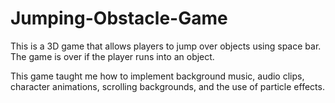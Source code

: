 # Jumping-Obstacle-Game
 This is a 3D game that allows players to jump over objects using space bar. The game is over if the player runs into an object.

 This game taught me how to implement background music, audio clips, character animations, scrolling backgrounds, and the use of particle effects.
